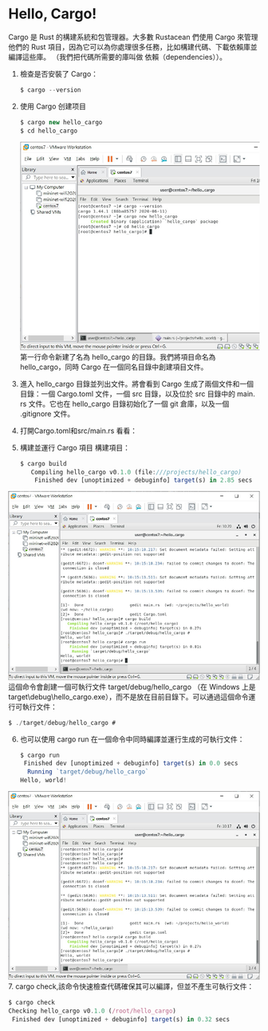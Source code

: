 # Hello, Cargo!
Cargo 是 Rust 的構建系統和包管理器。大多數 Rustacean 們使用 Cargo 來管理他們的 Rust 項目，因為它可以為你處理很多任務，比如構建代碼、下載依賴庫並編譯這些庫。 （我們把代碼所需要的庫叫做 依賴（dependencies））。

1. 檢查是否安裝了 Cargo：
   ```js
   $ cargo --version
   ```
2. 使用 Cargo 创建项目
   ```js
   $ cargo new hello_cargo
   $ cd hello_cargo
   ```
   ![image](https://github.com/bolinlinlinlin/sp108b/blob/master/Final/picture/cargo_new_hello_cargo.jpg?raw=true)
   第一行命令新建了名為 hello_cargo 的目錄。我們將項目命名為 hello_cargo，同時 Cargo 在一個同名目錄中創建項目文件。
3. 進入 hello_cargo 目錄並列出文件。將會看到 Cargo 生成了兩個文件和一個目錄：一個 Cargo.toml 文件，一個 src 目錄，以及位於 src 目錄中的 main.   rs 文件。它也在 hello_cargo 目錄初始化了一個 git 倉庫，以及一個 .gitignore 文件。

4. 打開Cargo.toml和src/main.rs 看看：

5. 構建並運行 Cargo 項目
   構建項目：
   ```js
   $ cargo build
      Compiling hello_cargo v0.1.0 (file:///projects/hello_cargo)
       Finished dev [unoptimized + debuginfo] target(s) in 2.85 secs
   ```
![image](https://github.com/bolinlinlinlin/sp108b/blob/master/Final/picture/cargo_build_run.jpg?raw=true)
   這個命令會創建一個可執行文件 target/debug/hello_cargo （在 Windows 上是 target\debug\hello_cargo.exe），而不是放在目前目錄下。可以通過這個命令運行可執行文件：
   ```js
   $ ./target/debug/hello_cargo #
   ```
6. 也可以使用 cargo run 在一個命令中同時編譯並運行生成的可執行文件：
   ```js
   $ cargo run
    Finished dev [unoptimized + debuginfo] target(s) in 0.0 secs
     Running `target/debug/hello_cargo`
   Hello, world!
   ```
![image](https://github.com/bolinlinlinlin/sp108b/blob/master/Final/picture/run_hello_cargo.jpg?raw=true)
7. cargo check,該命令快速檢查代碼確保其可以編譯，但並不產生可執行文件：
   ```js
   $ cargo check
   Checking hello_cargo v0.1.0 (/root/hello_cargo)
    Finished dev [unoptimized + debuginfo] target(s) in 0.32 secs
   ```
